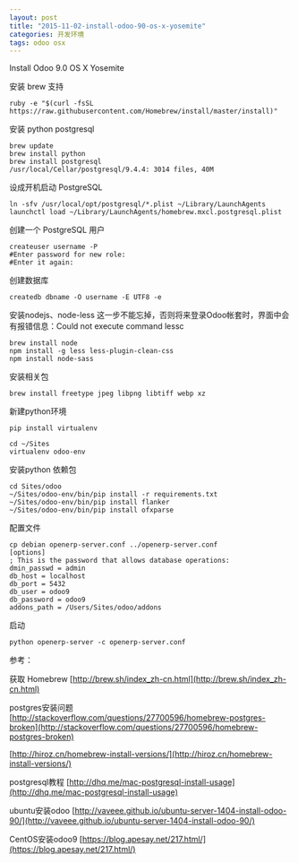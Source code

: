 ```yaml
---
layout: post
title: "2015-11-02-install-odoo-90-os-x-yosemite"
categories: 开发环境
tags: odoo osx
---
```


Install Odoo 9.0 OS X Yosemite

安装 brew 支持
	
	ruby -e "$(curl -fsSL https://raw.githubusercontent.com/Homebrew/install/master/install)"

安装 python postgresql

	brew update
	brew install python
	brew install postgresql
	/usr/local/Cellar/postgresql/9.4.4: 3014 files, 40M

设成开机启动 PostgreSQL

	ln -sfv /usr/local/opt/postgresql/*.plist ~/Library/LaunchAgents
	launchctl load ~/Library/LaunchAgents/homebrew.mxcl.postgresql.plist

创建一个 PostgreSQL 用户

	createuser username -P
	#Enter password for new role:
	#Enter it again:

创建数据库

	createdb dbname -O username -E UTF8 -e

安装nodejs、node-less 这一步不能忘掉，否则将来登录Odoo帐套时，界面中会有报错信息：Could not execute command lessc

	brew install node
	npm install -g less less-plugin-clean-css
	npm install node-sass


安装相关包

	brew install freetype jpeg libpng libtiff webp xz

新建python环境

	pip install virtualenv

	cd ~/Sites
	virtualenv odoo-env

安装python 依赖包

	cd Sites/odoo
	~/Sites/odoo-env/bin/pip install -r requirements.txt
	~/Sites/odoo-env/bin/pip install flanker
	~/Sites/odoo-env/bin/pip install ofxparse

配置文件

	cp debian openerp-server.conf ../openerp-server.conf
	[options]
	; This is the password that allows database operations:
	dmin_passwd = admin
	db_host = localhost
	db_port = 5432
	db_user = odoo9
	db_password = odoo9
	addons_path = /Users/Sites/odoo/addons

启动
	
	python openerp-server -c openerp-server.conf


参考：

获取 Homebrew  [http://brew.sh/index_zh-cn.html](http://brew.sh/index_zh-cn.html)

postgres安装问题 [http://stackoverflow.com/questions/27700596/homebrew-postgres-broken](http://stackoverflow.com/questions/27700596/homebrew-postgres-broken)

[http://hiroz.cn/homebrew-install-versions/](http://hiroz.cn/homebrew-install-versions/)

postgresql教程 [http://dhq.me/mac-postgresql-install-usage](http://dhq.me/mac-postgresql-install-usage)

ubuntu安装odoo [http://vaveee.github.io/ubuntu-server-1404-install-odoo-90/](http://vaveee.github.io/ubuntu-server-1404-install-odoo-90/)

CentOS安装odoo9 [https://blog.apesay.net/217.html/](https://blog.apesay.net/217.html/)

